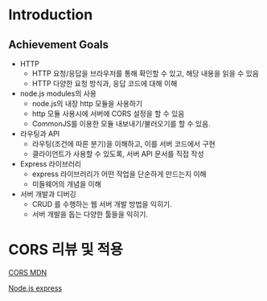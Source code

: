 # Introduction
## Achievement Goals
- HTTP
  - HTTP 요청/응답을 브라우저를 통해 확인할 수 있고, 해당 내용을 읽을 수 있음
  - HTTP 다양한 요청 방식과, 응답 코드에 대해 이해
- node.js modules의 사용
  - node.js의 내장 http 모듈을 사용하기
  - http 모듈 사용시에 서버에 CORS 설정을 할 수 있음
  - CommonJS를 이용한 모듈 내보내기/불러오기를 할 수 있음.
- 라우팅과 API
  - 라우팅(조건에 따른 분기)을 이해하고, 이를 서버 코드에서 구현
  - 클라이언트가 사용할 수 있도록, 서버 API 문서를 직접 작성
- Express 라이브러리
  - express 라이브러리가 어떤 작업을 단순하게 만드는지 이해
  - 미들웨어의 개념을 이해
- 서버 개발과 디버깅
  - CRUD 를 수행하는 웹 서버 개발 방법을 익히기.
  - 서버 개발을 돕는 다양한 툴들을 익히기.

# CORS 리뷰 및 적용

[CORS MDN](https://developer.mozilla.org/ko/docs/Web/HTTP/CORS)


[Node.js express](https://expressjs.com/ko/)
